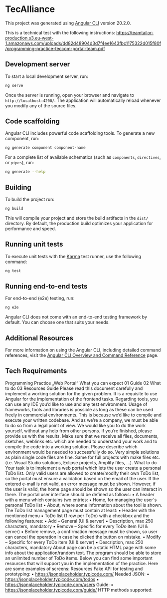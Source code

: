 # TecAlliance

This project was generated using [Angular CLI](https://github.com/angular/angular-cli) version 20.2.0.

This is a technical test with the following instructions: https://teamtailor-production.s3.eu-west-1.amazonaws.com/uploads/dd82d48904d3d7f4ee1643fbc1175322d015f80f/programming-practice-teccom-portal-team.pdf

## Development server

To start a local development server, run:

```bash
ng serve
```

Once the server is running, open your browser and navigate to `http://localhost:4200/`. The application will automatically reload whenever you modify any of the source files.

## Code scaffolding

Angular CLI includes powerful code scaffolding tools. To generate a new component, run:

```bash
ng generate component component-name
```

For a complete list of available schematics (such as `components`, `directives`, or `pipes`), run:

```bash
ng generate --help
```

## Building

To build the project run:

```bash
ng build
```

This will compile your project and store the build artifacts in the `dist/` directory. By default, the production build optimizes your application for performance and speed.

## Running unit tests

To execute unit tests with the [Karma](https://karma-runner.github.io) test runner, use the following command:

```bash
ng test
```

## Running end-to-end tests

For end-to-end (e2e) testing, run:

```bash
ng e2e
```

Angular CLI does not come with an end-to-end testing framework by default. You can choose one that suits your needs.

## Additional Resources

For more information on using the Angular CLI, including detailed command references, visit the [Angular CLI Overview and Command Reference](https://angular.dev/tools/cli) page.

## Tech Requirements

Programming Practice „Web Portal“
What you can expect
01 Guide
02 What to do
03 Resources
Guide
Please read this document carefully and implement a working solution for the given problem. It is a requisite to use
Angular for the implementation of the frontend tasks. Regarding tools, you can use any IDE you’d like to use and any test
environment. Usage of frameworks, tools and libraries is possible as long as these can be used freely in commercial
environments. This is because we’d like to compile and execute your written codebase. And as we’re a company, we must
be able to do so from a legal point of view.
We would like you to do the work yourself, without any help from other persons.
If you’re finished, please provide us with the results. Make sure that we receive all files, documents, sketches, weblinks
etc. which are needed to understand your work and to compile the code into a working solution. Please describe which
environment would be needed to successfully do so.
Very simple solutions as plain single code files are fine. Same for full projects with make files etc. (i.e. Visual Studio
solutions, Eclipse projects, Amplify files, …).
What to do
Your task is to implement a web portal which lets the user create a personal ToDo list.
Only valid users are allowed to create/modify their own ToDo list, so the portal must ensure a validation based on the email of
the user. If the entered e-mail is not valid, an error message must be shown. However, if the user is valid, the home page should
be shown so the user can interact in there.
The portal user interface should be defined as follows:
▪ A header with a menu which contains two entries:
▪ Home, for managing the user´s personal ToDo list
▪ About, where some information about the tool is shown.
The ToDo list management page must contain at least:
▪ Header with the mentioned menu
▪ ToDo list (1 row per ToDo) with a checkbox and the following features:
▪ Add – General (UI & server)
▪ Description, max 250 characters, mandatory
▪ Remove – Specific for every ToDo item (UI & server)
▪ Before remove, a confirmation message must be shown, so user can cancel the operation in case he clicked the button on mistake.
▪ Modify – Specific for every ToDo item (UI & server)
▪ Description, max 250 characters, mandatory
About page can be a static HTML page with some info about the application/random text. The program should be able to store
an unlimited number of ToDo items.
Below you can find some important resources that will support you in the implementation of the practice.
Here are some examples of screens:
Resources
Fake API for testing and prototyping:
▪ https://jsonplaceholder.typicode.com/
Needed JSON:
▪ https://jsonplaceholder.typicode.com/todos
▪ https://jsonplaceholder.typicode.com/users
Guide:
▪ https://jsonplaceholder.typicode.com/guide/
HTTP methods supported:
